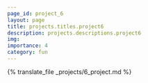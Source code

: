 ```yaml
---
page_id: project_6
layout: page
title: projects.titles.project6
description: projects.descriptions.project6
img:
importance: 4
category: fun
---
```


{% translate_file _projects/6_project.md %}

